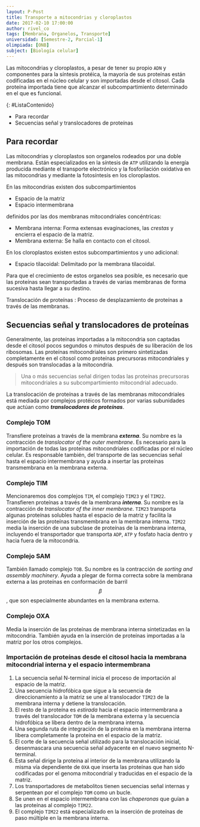 ```yaml
---
layout: P-Post
title: Transporte a mitocondrias y cloroplastos
date: 2017-02-10 17:00:00
author: rivel_co
tags: [Membrana, Organelos, Transporte]
universidad: [Semestre-2, Parcial-1]
olimpiada: [ONB]
subject: [Biología celular]
---
```


Las mitocondrias y cloroplastos, a pesar de tener su propio `ADN` y componentes para la síntesis protéica, la mayoría de sus proteínas están codificadas en el núcleo celular y son importadas desde el citosol. Cada proteína importada tiene que alcanzar el subcompartimiento determinado en el que es funcional.

{: #ListaContenido}
- Para recordar
- Secuencias señal y translocadores de proteínas

## Para recordar

Las mitocondrias y cloroplastos son organelos rodeados por una doble membrana. Están especializados en la síntesis de `ATP` utilizando la energía producida mediante el transporte electrónico y la fosforilación oxidativa en las mitocondrias y mediante la fotosíntesis en los cloroplastos.

En las mitocondrias existen dos subcompartimientos

- Espacio de la matriz
- Espacio intermembrana 

definidos por las dos membranas mitocondriales concéntricas:

- Membrana interna: Forma extensas evaginaciones, las *crestas* y encierra el espacio de la matriz.
- Membrana externa: Se halla en contacto con el citosol.

En los cloroplastos existen estos subcompartimientos y uno adicional:

- Espacio tilacoidal: Delimitado por la membrana tilacoidal.

Para que el crecimiento de estos organelos sea posible, es necesario que las proteínas sean transportadas a través de varias membranas de forma sucesiva hasta llegar a su destino. 

Translocación de proteínas
 : Proceso de desplazamiento de proteínas a través de las membranas.

## Secuencias señal y translocadores de proteínas

Generalmente, las proteínas importadas a la mitocondria son captadas desde el citosol pocos segundos o minutos después de su liberación de los ribosomas. Las proteínas mitocondriales son primero sintetizadas completamente en el citosol como proteínas precursoras mitocondriales y después son translocadas a la mitocondria.

> Una o más secuencias señal dirigen todas las proteínas precursoras mitocondriales a su subcompartimiento mitocondrial adecuado.

La translocación de proteínas a través de las membranas mitocondriales está mediada por complejos protéicos formados por varias subunidades que actúan como ***translocadores de proteínas***.

### Complejo TOM

Transfiere proteínas a través de la membrana ***externa***. Su nombre es la contracción de *translocator of the outer membrane*. Es necesario para la importación de todas las proteínas mitocondriales codificadas por el núcleo celular. Es responsable también, del transporte de las secuencias señal hasta el espacio intermembrana y ayuda a insertar las proteínas transmembrana en la membrana externa.

### Complejo TIM

Mencionaremos dos complejos `TIM`, el complejo `TIM23` y el `TIM22`. Transfieren proteínas a través de la membrana ***interna***. Su nombre es la contracción de *translocator of the inner membrane*. `TIM23` transporta algunas proteínas solubles hasta el espacio de la matriz y facilita la inserción de las proteínas transmembrana en la membrana interna. `TIM22` media la inserción de una subclase de proteínas de la membrana interna, incluyendo el transportador que transporta `ADP`, `ATP` y fosfato hacia dentro y hacia fuera de la mitocondria.

### Complejo SAM

También llamado complejo `TOB`. Su nombre es la contracción de *sorting and assembly machinery*. Ayuda a plegar de forma correcta sobre la membrana externa a las proteínas en conformación de barril $$ \beta $$, que son especialmente abundantes en la membrana externa.

### Complejo OXA

Media la inserción de las proteínas de membrana interna sintetizadas en la mitocondria. También ayuda en la inserción de proteínas importadas a la matriz por los otros complejos.

### Importación de proteínas desde el citosol hacia la membrana mitocondrial interna y el espacio intermembrana

1. La secuencia señal N-terminal inicia el proceso de importación al espacio de la matriz.
2. Una secuencia hidrofóbica que sigue a la secuencia de direccionamiento a la matriz se une al translocador `TIM23` de la membrana interna y detiene la translocación.
3. El resto de la proteína es *estirada* hacia el espacio intermembrana a través del translocador `TOM` de la membrana externa y la secuencia hidrofóbica se libera dentro de la membrana interna.
4. Una segunda ruta de integración de la proteína en la membrana interna libera completamente la proteína en el espacio de la matriz.
5. El corte de la secuencia señal utilizado para la translocación inicial, desenmascara una secuencia señal adyacente en el nuevo segmento N-terminal.
6. Esta señal dirige la proteína al interior de la membrana utilizando la misma vía dependiente de `OXA` que inserta las proteínas que han sido codificadas por el genoma mitocondrial y traducidas en el espacio de la matriz.
7. Los transportadores de metabolitos tienen secuencias señal internas y serpentean por el complejo `TOM` como un bucle. 
8. Se unen en el espacio intermembrana con las *chaperonas* que guían a las proteínas al complejo `TIM22`.
9. El complejo `TIM22` está especializado en la inserción de proteínas de paso múltiple en la membrana interna.